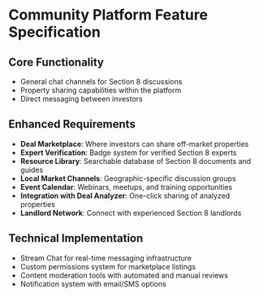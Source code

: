 # Community Platform Feature Specification

## Core Functionality
- General chat channels for Section 8 discussions
- Property sharing capabilities within the platform
- Direct messaging between investors

## Enhanced Requirements
- **Deal Marketplace**: Where investors can share off-market properties
- **Expert Verification**: Badge system for verified Section 8 experts
- **Resource Library**: Searchable database of Section 8 documents and guides
- **Local Market Channels**: Geographic-specific discussion groups
- **Event Calendar**: Webinars, meetups, and training opportunities
- **Integration with Deal Analyzer**: One-click sharing of analyzed properties
- **Landlord Network**: Connect with experienced Section 8 landlords

## Technical Implementation
- Stream Chat for real-time messaging infrastructure
- Custom permissions system for marketplace listings
- Content moderation tools with automated and manual reviews
- Notification system with email/SMS options
